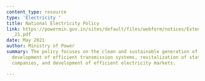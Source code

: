 ```yaml
---
content_type: resource
type: 'Electricity '
title: National Electricity Policy
link: https://powermin.gov.in/sites/default/files/webform/notices/Extension_of_date_for_submitting_comments_on_draft_NEP_2021_till_25_May
  _21.pdf
date: May 2021
author: Ministry of Power
summary: The policy focuses on the clean and sustainable generation of electricity,
  development of efficient transmission systems, revitalization of state distribution
  companies, and development of efficient electricity markets.

---
```

